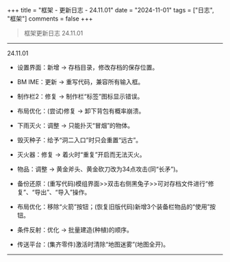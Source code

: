 +++
title = "框架 - 更新日志 - 24.11.01"
date = "2024-11-01"
tags = ["日志", "框架"]
comments = false
+++

> 框架更新日志 24.11.01

---

24.11.01

- 设置界面：新增 -> 存档目录，修改存档的保存位置。

- BM IME：更新 -> 重写代码，兼容所有输入框。

- 制作栏2：修复 -> 制作栏“标签”图标显示错误。

- 布局优化：(尝试)修复 -> 卸下背包有概率崩溃。

- 下雨灭火：调整 -> 只能扑灭“冒烟”的物体。

- 毁灭种子：给予“洞二入口”时只会重置“远古”。

- 灭火器：修复 -> 着火时“重复”开启而无法灭火。

- 物品：调整 -> 黄金斧头、黄金砍刀改为34点攻击(同“长矛”)。

- 备份还原：(重写代码)模组界面>>双击右侧黑兔子>>可对存档文件进行“修复”、“导出”、“导入”操作。

- 布局优化：移除“火箭”按钮；(恢复旧版代码)新增3个装备栏物品的“使用”按钮。

- 条件反射：优化 -> 批量建造(种植)的顺序。

- 传送平台：(集齐零件)激活时清除“地图迷雾”(地图全开)。

---
